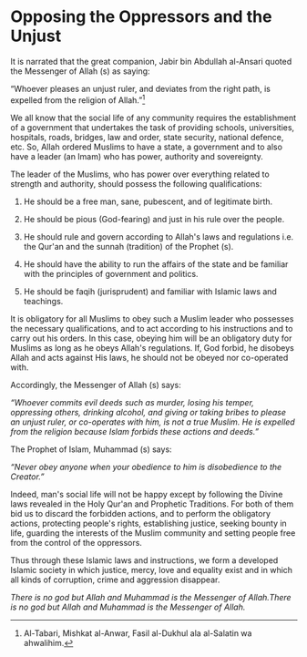 Opposing the Oppressors and the Unjust
======================================

It is narrated that the great companion, Jabir bin Abdullah al-Ansari
quoted the Messenger of Allah (s) as saying:

“Whoever pleases an unjust ruler, and deviates from the right path, is
expelled from the religion of Allah.”[^1]

We all know that the social life of any community requires the
establishment of a government that undertakes the task of providing
schools, universities, hospitals, roads, bridges, law and order, state
security, national defence, etc. So, Allah ordered Muslims to have a
state, a government and to also have a leader (an Imam) who has power,
authority and sovereignty.

The leader of the Muslims, who has power over everything related to
strength and authority, should possess the following qualifications:

1. He should be a free man, sane, pubescent, and of legitimate birth.

2. He should be pious (God-fearing) and just in his rule over the
people.

3. He should rule and govern according to Allah's laws and regulations
i.e. the Qur'an and the sunnah (tradition) of the Prophet (s).

4. He should have the ability to run the affairs of the state and be
familiar with the principles of government and politics.

5. He should be faqih (jurisprudent) and familiar with Islamic laws and
teachings.

It is obligatory for all Muslims to obey such a Muslim leader who
possesses the necessary qualifications, and to act according to his
instructions and to carry out his orders. In this case, obeying him will
be an obligatory duty for Muslims as long as he obeys Allah's
regulations. If, God forbid, he disobeys Allah and acts against His
laws, he should not be obeyed nor co-operated with.

Accordingly, the Messenger of Allah (s) says:

*“Whoever commits evil deeds such as murder, losing his temper,
oppressing others, drinking alcohol, and giving or taking bribes to
please an unjust ruler, or co-operates with him, is not a true Muslim.
He is expelled from the religion because Islam forbids these actions and
deeds.”*

The Prophet of Islam, Muhammad (s) says:

*“Never obey anyone when your obedience to him is disobedience to the
Creator.”*

Indeed, man's social life will not be happy except by following the
Divine laws revealed in the Holy Qur'an and Prophetic Traditions. For
both of them bid us to discard the forbidden actions, and to perform the
obligatory actions, protecting people's rights, establishing justice,
seeking bounty in life, guarding the interests of the Muslim community
and setting people free from the control of the oppressors.

Thus through these Islamic laws and instructions, we form a developed
Islamic society in which justice, mercy, love and equality exist and in
which all kinds of corruption, crime and aggression disappear.

*There is no god but Allah and Muhammad is the Messenger of Allah.There
is no god but Allah and Muhammad is the Messenger of Allah.*

[^1]: Al-Tabari, Mishkat al-Anwar, Fasil al-Dukhul ala al-Salatin wa
ahwalihim.


